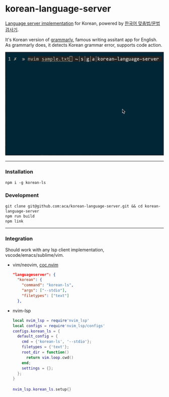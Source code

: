 # korean-language-server
[Language server implementation](https://microsoft.github.io/language-server-protocol/) for Korean,
powered by [한국어 맞춤법/문법 검사기](https://speller.cs.pusan.ac.kr/).  

It's Korean version of [grammarly](http://www.grammarly.com/), famous writing assitant app for English.  
As grammarly does, it detects Korean grammar error, supports code action.

![sample](./sample.gif)

---


### Installation
```
npm i -g korean-ls
```

### Development
```
git clone git@github.com:aca/korean-language-server.git && cd korean-language-server 
npm run build
npm link
```
---
### Integration

Should work with any lsp client implementation, vscode/emacs/sublime/vim.

- vim/neovim, [ coc.nvim ](https://github.com/neoclide/coc.nvim)
  ```json
  "languageserver": {
    "korean": {
      "command": "korean-ls",
      "args": ["--stdio"],
      "filetypes": ["text"]
    },
  ```
- nvim-lsp
  ```lua
  local nvim_lsp = require'nvim_lsp'
  local configs = require'nvim_lsp/configs'
  configs.korean_ls = {
    default_config = {
      cmd = {'korean-ls', '--stdio'};
      filetypes = {'text'};
      root_dir = function()
        return vim.loop.cwd()
      end;
      settings = {};
    };
  }

  nvim_lsp.korean_ls.setup{}
  ```

